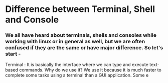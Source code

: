 # Difference between Terminal, Shell and Console
### We all have heard about terminals, shells and consoles while working with linux or in general as well, but we are often confused if they are the same or have major difference. So let's start - 
Terminal
: It is basically the interface where we can type and execute text-based commands. Why do we use it? We use it because it is much faster to complete some tasks using a terminal than a GUI application. Some e
